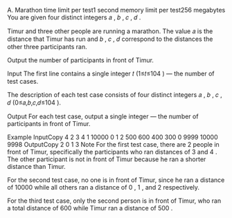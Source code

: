 A. Marathon
time limit per test1 second
memory limit per test256 megabytes
You are given four distinct integers 𝑎
, 𝑏
, 𝑐
, 𝑑
.

Timur and three other people are running a marathon. The value 𝑎
is the distance that Timur has run and 𝑏
, 𝑐
, 𝑑
correspond to the distances the other three participants ran.

Output the number of participants in front of Timur.

Input
The first line contains a single integer 𝑡
(1≤𝑡≤104
) — the number of test cases.

The description of each test case consists of four distinct integers 𝑎
, 𝑏
, 𝑐
, 𝑑
(0≤𝑎,𝑏,𝑐,𝑑≤104
).

Output
For each test case, output a single integer — the number of participants in front of Timur.

Example
InputCopy
4
2 3 4 1
10000 0 1 2
500 600 400 300
0 9999 10000 9998
OutputCopy
2
0
1
3
Note
For the first test case, there are 2
people in front of Timur, specifically the participants who ran distances of 3
and 4
. The other participant is not in front of Timur because he ran a shorter distance than Timur.

For the second test case, no one is in front of Timur, since he ran a distance of 10000
while all others ran a distance of 0
, 1
, and 2
respectively.

For the third test case, only the second person is in front of Timur, who ran a total distance of 600
while Timur ran a distance of 500
.
